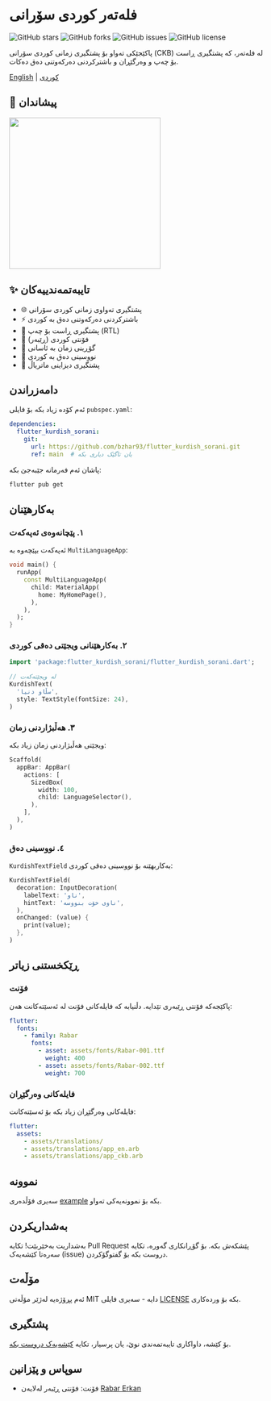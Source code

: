 # فلەتەر کوردی سۆرانی

![GitHub stars](https://img.shields.io/github/stars/bzhar93/flutter_kurdish_sorani?style=social)
![GitHub forks](https://img.shields.io/github/forks/bzhar93/flutter_kurdish_sorani?style=social)
![GitHub issues](https://img.shields.io/github/issues/bzhar93/flutter_kurdish_sorani)
![GitHub license](https://img.shields.io/github/license/bzhar93/flutter_kurdish_sorani)

پاکێجێکی تەواو بۆ پشتگیری زمانی کوردی سۆرانی (CKB) لە فلەتەر، کە پشتگیری ڕاست بۆ چەپ و وەرگێڕان و باشترکردنی دەرکەوتنی دەق دەکات.

[English](README.md) | [کوردی](README_CKB.md)

## 📱 پیشاندان

<img src="screenshots/demo.gif" width="300">

## ✨ تایبەتمەندییەکان

- 🌐 پشتگیری تەواوی زمانی کوردی سۆرانی
- ⚡️ باشترکردنی دەرکەوتنی دەق بە کوردی
- 📱 پشتگیری ڕاست بۆ چەپ (RTL)
- 🎨 فۆنتی کوردی (ڕێبەر)
- 🔄 گۆڕینی زمان بە ئاسانی
- 📝 نووسینی دەق بە کوردی
- 🎯 پشتگیری دیزاینی ماتریاڵ

## دامەزراندن

ئەم کۆدە زیاد بکە بۆ فایلی `pubspec.yaml`:

```yaml
dependencies:
  flutter_kurdish_sorani:
    git:
      url: https://github.com/bzhar93/flutter_kurdish_sorani.git
      ref: main  # یان تاگێک دیاری بکە
```

پاشان ئەم فەرمانە جێبەجێ بکە:
```bash
flutter pub get
```

## بەکارهێنان

### ١. پێچانەوەی ئەپەکەت

ئەپەکەت بپێچەوە بە `MultiLanguageApp`:

```dart
void main() {
  runApp(
    const MultiLanguageApp(
      child: MaterialApp(
        home: MyHomePage(),
      ),
    ),
  );
}
```

### ٢. بەکارهێنانی ویجێتی دەقی کوردی

```dart
import 'package:flutter_kurdish_sorani/flutter_kurdish_sorani.dart';

// لە ویجێتەکەت
KurdishText(
  'سڵاو دنیا',
  style: TextStyle(fontSize: 24),
)
```

### ٣. هەڵبژاردنی زمان

ویجێتی هەڵبژاردنی زمان زیاد بکە:

```dart
Scaffold(
  appBar: AppBar(
    actions: [
      SizedBox(
        width: 100,
        child: LanguageSelector(),
      ),
    ],
  ),
)
```

### ٤. نووسینی دەق

`KurdishTextField` بەکاربهێنە بۆ نووسینی دەقی کوردی:

```dart
KurdishTextField(
  decoration: InputDecoration(
    labelText: 'ناو',
    hintText: 'ناوی خۆت بنووسە',
  ),
  onChanged: (value) {
    print(value);
  },
)
```

## ڕێکخستنی زیاتر

### فۆنت

پاکێجەکە فۆنتی ڕێبەری تێدایە. دڵنیابە کە فایلەکانی فۆنت لە ئەسێتەکانت هەن:

```yaml
flutter:
  fonts:
    - family: Rabar
      fonts:
        - asset: assets/fonts/Rabar-001.ttf
          weight: 400
        - asset: assets/fonts/Rabar-002.ttf
          weight: 700
```

### فایلەکانی وەرگێڕان

فایلەکانی وەرگێڕان زیاد بکە بۆ ئەسێتەکانت:

```yaml
flutter:
  assets:
    - assets/translations/
    - assets/translations/app_en.arb
    - assets/translations/app_ckb.arb
```

## نموونە

سەیری فۆڵدەری [example](example) بکە بۆ نموونەیەکی تەواو.

## بەشداریکردن

بەشداریت بەخێربێت! تکایە Pull Request پێشکەش بکە. بۆ گۆڕانکاری گەورە، تکایە سەرەتا کێشەیەک (issue) دروست بکە بۆ گفتوگۆکردن.

## مۆڵەت

ئەم پڕۆژەیە لەژێر مۆڵەتی MIT دایە - سەیری فایلی [LICENSE](LICENSE) بکە بۆ وردەکاری.

## پشتگیری

بۆ کێشە، داواکاری تایبەتمەندی نوێ، یان پرسیار، تکایە [کێشەیەک دروست بکە](https://github.com/bzhar93/flutter_kurdish_sorani/issues).

## سوپاس و پێزانین

- فۆنت: فۆنتی ڕێبەر لەلایەن [Rabar Erkan](https://www.behance.net/itsrabar)